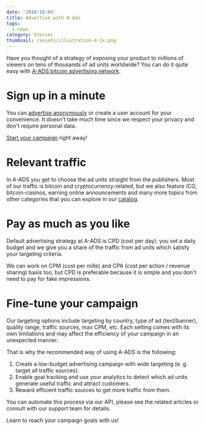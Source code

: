```yaml
---
date: '2018-10-04'
title: Advertise with A-Ads
tags:
  - news
category: Stories
thumbnail: /assets/illustration-4-2x.png
---
```

Have you thought of a strategy of exposing your product to millions of viewers on tens of thousands of ad units worldwide? You can do it quite easy with [A-ADS bitcoin advertising network](https://a-ads.com).

# Sign up in a minute

You can [advertise anonymously](https://a-ads.com/campaigns/new) or create a user account for your convenience. It doesn't take much time since we respect your privacy and don't require personal data.

[Start your campaign](https://a-ads.com/campaigns/new) right away! 

# Relevant traffic

In A-ADS you get to choose the ad units straight from the publishers. Most of our traffic is bitcoin and cryptocurrency-related, but we also feature ICO, bitcoin-casinos, earning online announcements and many more topics from other categories that you can explore in our [catalog](https://a-ads.com/catalog). 

# Pay as much as you like

Default advertising strategy at A-ADS is CPD (cost per day): you set a daily budget and we give you a share of the traffic from ad units which satisfy your targeting criteria.

We can work on CPM (cost per mille) and CPA (cost per action / revenue sharing) basis too, but CPD is preferable because it is simple and you don't need to pay for fake impressions.

# Fine-tune your campaign

Our targeting options include targeting by country, type of ad (text/banner), quality range, traffic sources, max CPM, etc. Each setting comes with its own limitations and may affect the efficiency of your campaign in an unexpected manner.

That is why the recommended way of using A-ADS is the following:

1. Create a low-budget advertising campaign with wide targeting (e. g. target all traffic sources).
2. Enable goal tracking and use your analytics to detect which ad units generate useful traffic and attract customers.
3. Reward efficient traffic sources to get more traffic from them.

You can automate this process via our API, please see the related articles or consult with our support team for details.

Learn to reach your campaign goals with us!
